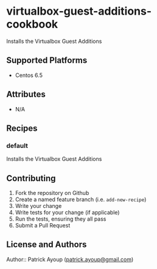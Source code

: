 # virtualbox-guest-additions-cookbook

Installs the Virtualbox Guest Additions

## Supported Platforms

* Centos 6.5 

## Attributes

* N/A

## Recipes

### default

Installs the Virtualbox Guest Additions

## Contributing

1. Fork the repository on Github
2. Create a named feature branch (i.e. `add-new-recipe`)
3. Write your change
4. Write tests for your change (if applicable)
5. Run the tests, ensuring they all pass
6. Submit a Pull Request

## License and Authors

Author:: Patrick Ayoup (patrick.ayoup@gmail.com)
